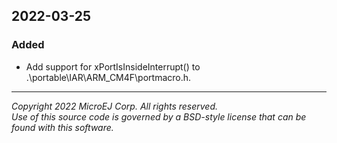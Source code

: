## 2022-03-25

### Added
- Add support for xPortIsInsideInterrupt() to .\portable\IAR\ARM_CM4F\portmacro.h.

---
_Copyright 2022 MicroEJ Corp. All rights reserved._  
_Use of this source code is governed by a BSD-style license that can be found with this software._  

